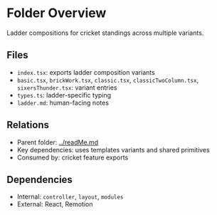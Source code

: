 # Folder Overview

Ladder compositions for cricket standings across multiple variants.

## Files

- `index.tsx`: exports ladder composition variants
- `basic.tsx`, `brickWork.tsx`, `classic.tsx`, `classicTwoColumn.tsx`, `sixersThunder.tsx`: variant entries
- `types.ts`: ladder-specific typing
- `ladder.md`: human-facing notes

## Relations

- Parent folder: [../readMe.md](../readMe.md)
- Key dependencies: uses templates variants and shared primitives
- Consumed by: cricket feature exports

## Dependencies

- Internal: `controller`, `layout`, `modules`
- External: React, Remotion
